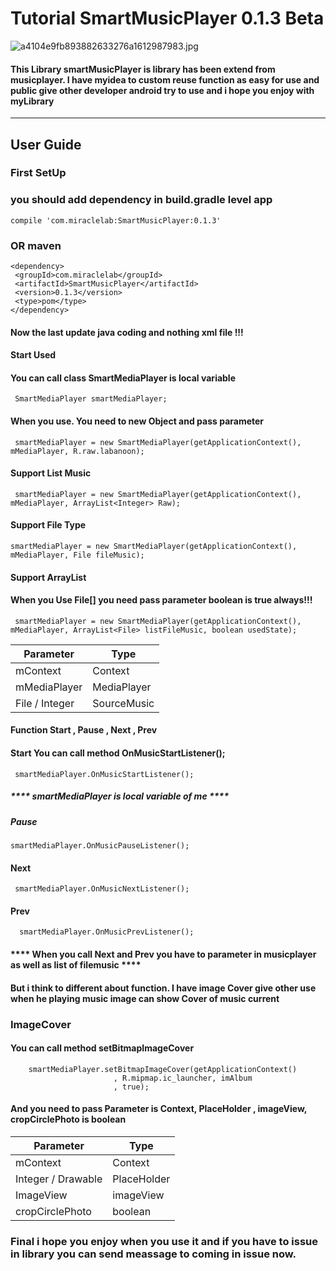 # Tutorial SmartMusicPlayer 0.1.3 Beta #
![a4104e9fb893882633276a1612987983.jpg](https://www.img.in.th/images/a4104e9fb893882633276a1612987983.jpg)
#### This Library smartMusicPlayer is library has been extend from musicplayer. I have myidea to custom reuse function as easy for use and public give other developer android try to use and i hope you enjoy with myLibrary ####
- - - -
## User Guide ##
### First SetUp ###
### you should add dependency in build.gradle level app ###
`compile 'com.miraclelab:SmartMusicPlayer:0.1.3'`
### OR maven ###
 ````
<dependency>
  <groupId>com.miraclelab</groupId>
  <artifactId>SmartMusicPlayer</artifactId>
  <version>0.1.3</version>
  <type>pom</type>
</dependency>
 ````

#### Now the last update java coding and nothing xml file !!! ####
#### Start Used ####
#### You can call class SmartMediaPlayer is local variable ####
 ````
  SmartMediaPlayer smartMediaPlayer;
 ````
#### When you use. You need to new Object and pass parameter ####
 ````
  smartMediaPlayer = new SmartMediaPlayer(getApplicationContext(), mMediaPlayer, R.raw.labanoon);
 ````
 #### Support List Music ####
 ````
  smartMediaPlayer = new SmartMediaPlayer(getApplicationContext(), mMediaPlayer, ArrayList<Integer> Raw);
 ````
 #### Support File Type ####
  ````
  smartMediaPlayer = new SmartMediaPlayer(getApplicationContext(), mMediaPlayer, File fileMusic);
 ````
 #### Support ArrayList<File> ####
 #### When you Use File[] you need pass parameter boolean is true always!!! ####
 ````
  smartMediaPlayer = new SmartMediaPlayer(getApplicationContext(), mMediaPlayer, ArrayList<File> listFileMusic, boolean usedState);
 ````
Parameter     | Type
--------------| ---------
mContext      |  Context
mMediaPlayer  |  MediaPlayer
File / Integer|  SourceMusic

#### Function Start , Pause , Next , Prev ####
#### Start You can call method OnMusicStartListener(); ####
 ````
  smartMediaPlayer.OnMusicStartListener();
 ````
 ##### **** smartMediaPlayer is local variable of me **** #####
 ##### Pause #####
  ````
  smartMediaPlayer.OnMusicPauseListener();
 ````
 #### Next ####
  ````
   smartMediaPlayer.OnMusicNextListener();
 ````
 #### Prev ####
 ````
   smartMediaPlayer.OnMusicPrevListener();
 ````
 #### **** When you call Next and Prev you have to parameter in musicplayer as well as list of filemusic **** ####
 #### But i think to different about function. I have  image Cover give other use when he playing music image can show Cover of music current ####
 ### ImageCover ###
 #### You can call method setBitmapImageCover ####
 ````
     smartMediaPlayer.setBitmapImageCover(getApplicationContext()
                        , R.mipmap.ic_launcher, imAlbum
                        , true);
 ````
 #### And you need to pass Parameter is Context, PlaceHolder , imageView, cropCirclePhoto is boolean ####
 
Parameter         |  Type
---------------   | ------------------
mContext          | Context
Integer / Drawable| PlaceHolder
ImageView         | imageView 
cropCirclePhoto   | boolean

### Final  i hope you enjoy when you use it and if you have to issue in library you can send meassage to coming in issue now. ###
 
 

 


